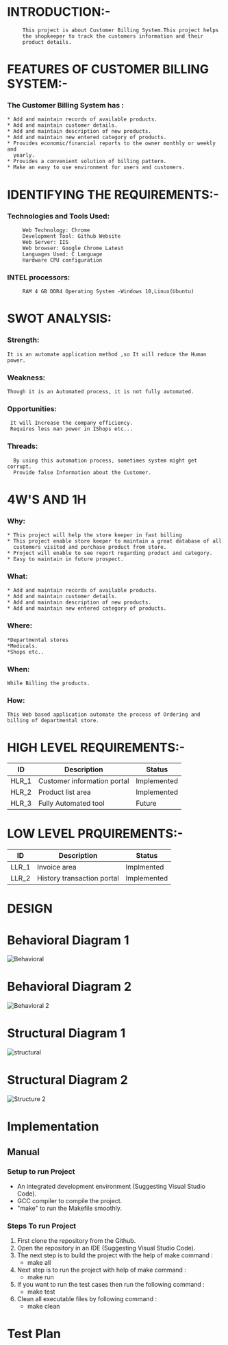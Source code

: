 # INTRODUCTION:-

         This project is about Customer Billing System.This project helps
         the shopkeeper to track the customers information and their
         product details.

# FEATURES OF CUSTOMER BILLING SYSTEM:-

 ### The Customer Billing System has :

    * Add and maintain records of available products.
    * Add and maintain customer details.
    * Add and maintain description of new products.
    * Add and maintain new entered category of products.
    * Provides economic/financial reports to the owner monthly or weekly and
      yearly.
    * Provides a convenient solution of billing pattern.
    * Make an easy to use environment for users and customers.

# IDENTIFYING THE REQUIREMENTS:-

   ### Technologies and Tools Used:

         Web Technology: Chrome
         Development Tool: Github Website
         Web Server: IIS
         Web browser: Google Chrome Latest
         Languages Used: C Language
         Hardware CPU configuration

   ### INTEL processors:
   
         RAM 4 GB DDR4 Operating System -Windows 10,Linux(Ubuntu)

# SWOT ANALYSIS:

  ###  Strength:

    It is an automate application method ,so It will reduce the Human power.

  ### Weakness:

    Though it is an Automated process, it is not fully automated.

  ### Opportunities:

     It will Increase the company efficiency.
     Requires less man power in IShops etc...

  ### Threads:

      By using this automation process, sometimes system might get corrupt.
      Provide false Information about the Customer.

# 4W'S AND 1H

  ### Why:

    * This project will help the store keeper in fast billing
    * This project enable store keeper to maintain a great database of all
      customers visited and purchase product from store.
    * Project will enable to see report regarding product and category.
    * Easy to maintain in future prospect.

  ###  What:

    * Add and maintain records of available products.
    * Add and maintain customer details.
    * Add and maintain description of new products.
    * Add and maintain new entered category of products.

  ### Where:

    *Departmental stores
    *Medicals.
    *Shops etc..

  ### When:

    While Billing the products.

  ### How:

    This Web based application automate the process of Ordering and billing of departmental store.

# HIGH LEVEL REQUIREMENTS:-

|ID|Description|Status|
|---|------|---|
|HLR_1|Customer information portal|Implemented|
|HLR_2|Product list area|Implemented|
|HLR_3|Fully Automated tool|Future|

# LOW LEVEL PRQUIREMENTS:-

|ID|Description|Status|
|--|------|---|
|LLR_1|Invoice area|Implmented|
|LLR_2|History transaction portal|Implemented|

# DESIGN

# Behavioral Diagram 1

![Behavioral](https://user-images.githubusercontent.com/89175883/142381071-1b60e9ec-75a7-44c4-ab1c-522ebbd1b222.jpeg)

# Behavioral Diagram 2

![Behavioral 2](https://user-images.githubusercontent.com/89175883/142381256-a6439de3-0460-4e87-8a7c-b2aeae19b563.jpeg)

# Structural Diagram 1
![structural](https://user-images.githubusercontent.com/89175883/142379117-43f50b26-2625-480f-aadb-747c9ff5a551.jpg)

# Structural Diagram 2
![Structure 2](https://user-images.githubusercontent.com/89175883/142380644-71c2f478-6625-494f-9d42-37d560b8b1af.jpeg)

# Implementation

## Manual

### Setup to run Project

- An integrated development environment (Suggesting Visual Studio Code).
- GCC compiler to compile the project.
- "make" to run the Makefile smoothly.

### Steps To run Project

1. First clone the repository from the Github.
2. Open the repository in an IDE (Suggesting Visual Studio Code).
3. The next step is to build the project with the help of make command :
   - make all
4. Next step is to run the project with help of make command :
   - make run
5. If you want to run the test cases then run the following command :
   - make test
6. Clean all executable files by following command :
   - make clean

# Test Plan




